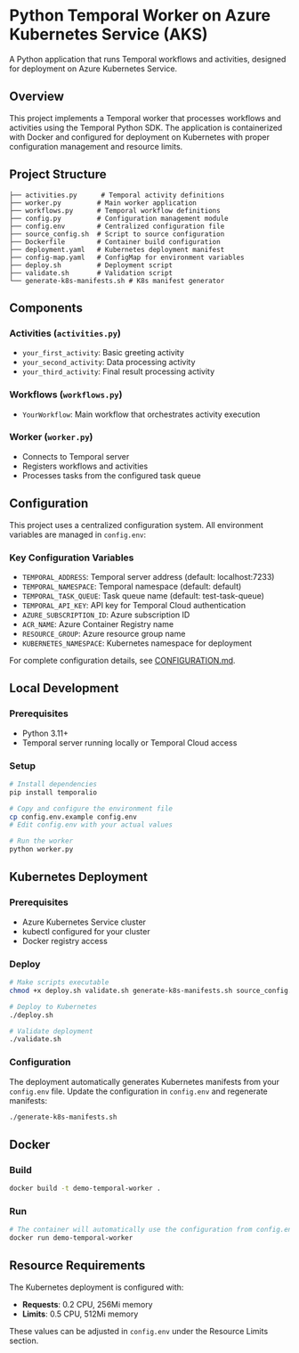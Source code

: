 # Python Temporal Worker on Azure Kubernetes Service (AKS)

A Python application that runs Temporal workflows and activities, designed for deployment on Azure Kubernetes Service.

## Overview

This project implements a Temporal worker that processes workflows and activities using the Temporal Python SDK. The application is containerized with Docker and configured for deployment on Kubernetes with proper configuration management and resource limits.

## Project Structure

```
├── activities.py      # Temporal activity definitions
├── worker.py         # Main worker application
├── workflows.py      # Temporal workflow definitions
├── config.py         # Configuration management module
├── config.env        # Centralized configuration file
├── source_config.sh  # Script to source configuration
├── Dockerfile        # Container build configuration
├── deployment.yaml   # Kubernetes deployment manifest
├── config-map.yaml   # ConfigMap for environment variables
├── deploy.sh         # Deployment script
├── validate.sh       # Validation script
└── generate-k8s-manifests.sh # K8s manifest generator
```

## Components

### Activities (`activities.py`)
- `your_first_activity`: Basic greeting activity
- `your_second_activity`: Data processing activity  
- `your_third_activity`: Final result processing activity

### Workflows (`workflows.py`)
- `YourWorkflow`: Main workflow that orchestrates activity execution

### Worker (`worker.py`)
- Connects to Temporal server
- Registers workflows and activities
- Processes tasks from the configured task queue

## Configuration

This project uses a centralized configuration system. All environment variables are managed in `config.env`:

### Key Configuration Variables
- `TEMPORAL_ADDRESS`: Temporal server address (default: localhost:7233)
- `TEMPORAL_NAMESPACE`: Temporal namespace (default: default)
- `TEMPORAL_TASK_QUEUE`: Task queue name (default: test-task-queue)
- `TEMPORAL_API_KEY`: API key for Temporal Cloud authentication
- `AZURE_SUBSCRIPTION_ID`: Azure subscription ID
- `ACR_NAME`: Azure Container Registry name
- `RESOURCE_GROUP`: Azure resource group name
- `KUBERNETES_NAMESPACE`: Kubernetes namespace for deployment

For complete configuration details, see [CONFIGURATION.md](CONFIGURATION.md).

## Local Development

### Prerequisites
- Python 3.11+
- Temporal server running locally or Temporal Cloud access

### Setup
```bash
# Install dependencies
pip install temporalio

# Copy and configure the environment file
cp config.env.example config.env
# Edit config.env with your actual values

# Run the worker
python worker.py
```

## Kubernetes Deployment

### Prerequisites
- Azure Kubernetes Service cluster
- kubectl configured for your cluster
- Docker registry access

### Deploy
```bash
# Make scripts executable
chmod +x deploy.sh validate.sh generate-k8s-manifests.sh source_config.sh

# Deploy to Kubernetes
./deploy.sh

# Validate deployment
./validate.sh
```

### Configuration
The deployment automatically generates Kubernetes manifests from your `config.env` file. Update the configuration in `config.env` and regenerate manifests:

```bash
./generate-k8s-manifests.sh
```

## Docker

### Build
```bash
docker build -t demo-temporal-worker .
```

### Run
```bash
# The container will automatically use the configuration from config.env
docker run demo-temporal-worker
```

## Resource Requirements

The Kubernetes deployment is configured with:
- **Requests**: 0.2 CPU, 256Mi memory
- **Limits**: 0.5 CPU, 512Mi memory

These values can be adjusted in `config.env` under the Resource Limits section.